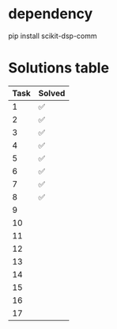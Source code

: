 # dependency
pip install scikit-dsp-comm

# Solutions table

| Task | Solved |
|------|----------|
|  1   | ✅ |
|  2   | ✅ |
|  3   | ✅ |
|  4   | ✅ |
|  5   | ✅ |
|  6   | ✅ |
|  7   | ✅ |
|  8   | ✅ |
|  9   ||
| 10   ||
| 11   ||
| 12   ||
| 13   ||
| 14   ||
| 15   ||
| 16   ||
| 17   ||
